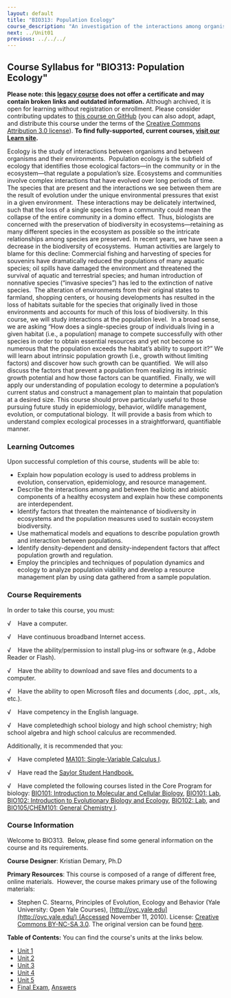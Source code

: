 ```yaml
---
layout: default
title: "BIO313: Population Ecology"
course_description: "An investigation of the interactions among organisms and their environment that influence and regulate population size. Covers forms of intrinsic population growth and factors affecting that growth, ecological relationships, and the means through which populations can be managed to maintain species and biodiversity."
next: ../Unit01
previous: ../../../
---
```

Course Syllabus for "BIO313: Population Ecology"
------------------------------------------------

**Please note: this [legacy course](https://sayloracademy.zendesk.com/hc/en-us/articles/206089967) does not offer a certificate and may contain 
broken links and outdated information.** Although archived, it is open 
for learning without registration or enrollment. Please consider contributing 
updates to [this course on GitHub](https://github.com/saylordotorg/course_bio313) 
(you can also adopt, adapt, and distribute this course under the terms of 
the [Creative Commons Attribution 3.0 license](http://creativecommons.org/licenses/by/3.0/)). **To find fully-supported, current courses, [visit our 
Learn site](https://learn.saylor.org).**

Ecology is the study of interactions between organisms and between
organisms and their environments.  Population ecology is the subfield of
ecology that identifies those ecological factors—in the community or in
the ecosystem—that regulate a population’s size. Ecosystems and
communities involve complex interactions that have evolved over long
periods of time.  The species that are present and the interactions we
see between them are the result of evolution under the unique
environmental pressures that exist in a given environment.  These
interactions may be delicately intertwined, such that the loss of a
single species from a community could mean the collapse of the entire
community in a domino effect.  Thus, biologists are concerned with the
preservation of biodiversity in ecosystems—retaining as many different
species in the ecosystem as possible so the intricate relationships
among species are preserved. In recent years, we have seen a decrease in
the biodiversity of ecosystems.  Human activities are largely to blame
for this decline: Commercial fishing and harvesting of species for
souvenirs have dramatically reduced the populations of many aquatic
species; oil spills have damaged the environment and threatened the
survival of aquatic and terrestrial species; and human introduction of
nonnative species (“invasive species”) has led to the extinction of
native species.  The alteration of environments from their original
states to farmland, shopping centers, or housing developments has
resulted in the loss of habitats suitable for the species that
originally lived in those environments and accounts for much of this
loss of biodiversity. In this course, we will study interactions at the
population level.  In a broad sense, we are asking “How does a
single-species group of individuals living in a given habitat (i.e., a
population) manage to compete successfully with other species in order
to obtain essential resources and yet not become so numerous that the
population exceeds the habitat’s ability to support it?” We will learn
about intrinsic population growth (i.e., growth without limiting
factors) and discover how such growth can be quantified.  We will also
discuss the factors that prevent a population from realizing its
intrinsic growth potential and how those factors can be quantified. 
Finally, we will apply our understanding of population ecology to
determine a population’s current status and construct a management plan
to maintain that population at a desired size. This course should prove
particularly useful to those pursuing future study in epidemiology,
behavior, wildlife management, evolution, or computational biology.  It
will provide a basis from which to understand complex ecological
processes in a straightforward, quantifiable manner.

### Learning Outcomes

Upon successful completion of this course, students will be able to:

-   Explain how population ecology is used to address problems in
    evolution, conservation, epidemiology, and resource management. 
-   Describe the interactions among and between the biotic and abiotic
    components of a healthy ecosystem and explain how these components
    are interdependent.
-   Identify factors that threaten the maintenance of biodiversity in
    ecosystems and the population measures used to sustain ecosystem
    biodiversity. 
-   Use mathematical models and equations to describe population growth
    and interaction between populations. 
-   Identify density-dependent and density-independent factors that
    affect population growth and regulation. 
-   Employ the principles and techniques of population dynamics and
    ecology to analyze population viability and develop a resource
    management plan by using data gathered from a sample population. 

### Course Requirements

In order to take this course, you must:  
  
 √    Have a computer.  
  
 √    Have continuous broadband Internet access.  
  
 √    Have the ability/permission to install plug-ins or software (e.g.,
Adobe Reader or Flash).  
  
 √    Have the ability to download and save files and documents to a
computer.  
  
 √    Have the ability to open Microsoft files and documents (.doc,
.ppt., .xls, etc.).  
  
 √    Have competency in the English language.  
  
 √    Have completedhigh school biology and high school chemistry; high
school algebra and high school calculus are recommended.  
  
 Additionally, it is recommended that you:  
  
 √    Have completed [MA101: Single-Variable Calculus
I](http://www.saylor.org/courses/ma101/).   
  
 √    Have read the [Saylor Student
Handbook.](http://www.saylor.org/site/wp-content/uploads/2012/05/Saylor-StudentHandbook.pdf)  
  
 √    Have completed the following courses listed in the Core Program
for biology: [BIO101: Introduction to Molecular and Cellular
Biology](http://www.saylor.org/courses/bio101a/), [BIO101:
Lab](http://www.saylor.org/courses/bio101-lab/), [BIO102: Introduction
to Evolutionary Biology and
Ecology](http://www.saylor.org/courses/bio102/), [BIO102:
Lab](http://www.saylor.org/courses/bio102-lab/), and [BIO105/CHEM101:
General Chemistry I](http://www.saylor.org/courses/bio105/).

### Course Information

Welcome to BIO313.  Below, please find some general information on the
course and its requirements.  
  
 **Course Designer**: Kristian Demary, Ph.D  
  
 **Primary Resources**: This course is composed of a range of different
free, online materials.  However, the course makes primary use of the
following materials:  

-   Stephen C. Stearns, Principles of Evolution, Ecology and Behavior
    (Yale University: Open Yale
    Courses), [http://oyc.yale.edu](http://oyc.yale.edu/) (Accessed
    November 11, 2010). License: [Creative Commons BY-NC-SA
    3.0](http://creativecommons.org/licenses/by-nc-sa/3.0/us/). The
    original version can be
    found [here](http://oyc.yale.edu/ecology-and-evolutionary-biology/principles-of-evolution-ecology-and-behavior).

**Table of Contents:** You can find the course's units at the links below.

- [Unit 1](https://legacy.saylor.org/bio313/Unit01/)
- [Unit 2](https://legacy.saylor.org/bio313/Unit02/)
- [Unit 3](https://legacy.saylor.org/bio313/Unit03/)
- [Unit 4](https://legacy.saylor.org/bio313/Unit04/)
- [Unit 5](https://legacy.saylor.org/bio313/Unit05/)
- [Final Exam](http://saylordotorg.github.io/LegacyExams/BIO/BIO313/BIO313-FinalExam.html), [Answers](http://saylordotorg.github.io/LegacyExams/BIO/BIO313/BIO313-FinalExam-Answers.html)
